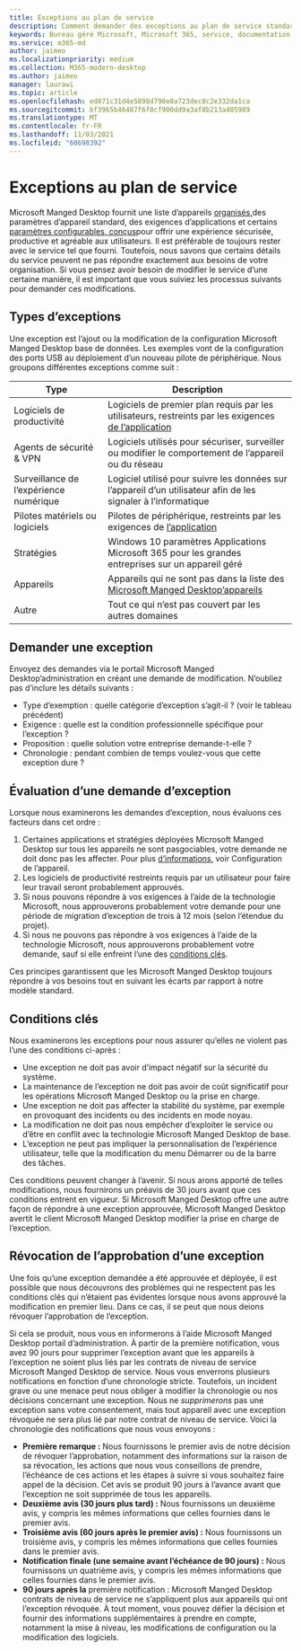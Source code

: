 ```yaml
---
title: Exceptions au plan de service
description: Comment demander des exceptions au plan de service standard
keywords: Bureau géré Microsoft, Microsoft 365, service, documentation
ms.service: m365-md
author: jaimeo
ms.localizationpriority: medium
ms.collection: M365-modern-desktop
ms.author: jaimeo
manager: laurawi
ms.topic: article
ms.openlocfilehash: ed071c31d4e5898d790e0a723dec8c2e332da1ca
ms.sourcegitcommit: bf3965b46487f6f8cf900dd9a3af8b213a405989
ms.translationtype: MT
ms.contentlocale: fr-FR
ms.lasthandoff: 11/03/2021
ms.locfileid: "60698392"
---
```

# <a name="exceptions-to-the-service-plan"></a>Exceptions au plan de service

Microsoft Manged Desktop fournit une liste d’appareils [organisés,](device-policies.md)des paramètres d’appareil standard, des exigences d’applications et certains [paramètres configurables, conçus](../working-with-managed-desktop/config-setting-overview.md)pour offrir une expérience sécurisée, productive et agréable aux utilisateurs. Il est préférable de toujours rester avec le service tel que fourni. Toutefois, nous savons que certains détails du service peuvent ne pas répondre exactement aux besoins de votre organisation. Si vous pensez avoir besoin de modifier le service d’une certaine manière, il est important que vous suiviez les processus suivants pour demander ces modifications.
 
## <a name="types-of-exceptions"></a>Types d’exceptions

Une exception est l’ajout ou la modification de la configuration Microsoft Manged Desktop base de données. Les exemples vont de la configuration des ports USB au déploiement d’un nouveau pilote de périphérique. Nous groupons différentes exceptions comme suit :

|Type  |Description  |
|---------|---------|
|Logiciels de productivité     |  Logiciels de premier plan requis par les utilisateurs, restreints par les exigences [de l’application](mmd-app-requirements.md)       |
|Agents de sécurité & VPN     |  Logiciels utilisés pour sécuriser, surveiller ou modifier le comportement de l’appareil ou du réseau       |
|Surveillance de l’expérience numérique     |  Logiciel utilisé pour suivre les données sur l’appareil d’un utilisateur afin de les signaler à l’informatique       |
|Pilotes matériels ou logiciels     |   Pilotes de périphérique, restreints par les exigences de [l’application](mmd-app-requirements.md)      |
|Stratégies     | Windows 10 paramètres Applications Microsoft 365 pour les grandes entreprises sur un appareil géré        |
|Appareils     | Appareils qui ne sont pas dans la liste des [Microsoft Manged Desktop’appareils](device-list.md)        |
|Autre     |  Tout ce qui n’est pas couvert par les autres domaines       |
 
## <a name="request-an-exception"></a>Demander une exception

Envoyez des demandes via le portail Microsoft Manged Desktop’administration en créant une demande de modification. N’oubliez pas d’inclure les détails suivants :

- Type d’exemption : quelle catégorie d’exception s’agit-il ? (voir le tableau précédent)
- Exigence : quelle est la condition professionnelle spécifique pour l’exception ?
- Proposition : quelle solution votre entreprise demande-t-elle ?
- Chronologie : pendant combien de temps voulez-vous que cette exception dure ? 

## <a name="how-we-assess-an-exception-request"></a>Évaluation d’une demande d’exception

Lorsque nous examinerons les demandes d’exception, nous évaluons ces facteurs dans cet ordre :
 
1. Certaines applications et stratégies déployées Microsoft Manged Desktop sur tous les appareils ne sont pasgociables, votre demande ne doit donc pas les affecter. Pour plus [d’informations,](device-policies.md) voir Configuration de l’appareil.
2. Les logiciels de productivité restreints requis par un utilisateur pour faire leur travail seront probablement approuvés. 
3. Si nous pouvons répondre à vos exigences à l’aide de la technologie Microsoft, nous approuverons probablement votre demande pour une période de migration d’exception de trois à 12 mois (selon l’étendue du projet).
4. Si nous ne pouvons pas répondre à vos exigences à l’aide de la technologie Microsoft, nous approuverons probablement votre demande, sauf si elle enfreint l’une des [conditions clés](#key-conditions).  

Ces principes garantissent que les Microsoft Manged Desktop toujours répondre à vos besoins tout en suivant les écarts par rapport à notre modèle standard. 

## <a name="key-conditions"></a>Conditions clés

Nous examinerons les exceptions pour nous assurer qu’elles ne violent pas l’une des conditions ci-après :

- Une exception ne doit pas avoir d’impact négatif sur la sécurité du système. 
- La maintenance de l’exception ne doit pas avoir de coût significatif pour les opérations Microsoft Manged Desktop ou la prise en charge.
- Une exception ne doit pas affecter la stabilité du système, par exemple en provoquant des incidents ou des incidents en mode noyau.
- La modification ne doit pas nous empêcher d’exploiter le service ou d’être en conflit avec la technologie Microsoft Manged Desktop de base.
- L’exception ne peut pas impliquer la personnalisation de l’expérience utilisateur, telle que la modification du menu Démarrer ou de la barre des tâches.

Ces conditions peuvent changer à l’avenir. Si nous arons apporté de telles modifications, nous fournirons un préavis de 30 jours avant que ces conditions entrent en vigueur.  Si Microsoft Manged Desktop offre une autre façon de répondre à une exception approuvée, Microsoft Manged Desktop avertit le client Microsoft Manged Desktop modifier la prise en charge de l’exception. 

## <a name="revoking-approval-for-an-exception"></a>Révocation de l’approbation d’une exception

Une fois qu’une exception demandée a été approuvée et déployée, il est possible que nous découvrons des problèmes qui ne respectent pas les conditions clés qui n’étaient pas évidentes lorsque nous avons approuvé la modification en premier lieu. Dans ce cas, il se peut que nous deions révoquer l’approbation de l’exception.
 
Si cela se produit, nous vous en informerons à l’aide Microsoft Manged Desktop portail d’administration. À partir de la première notification, vous avez 90 jours pour supprimer l’exception avant que les appareils à l’exception ne soient plus liés par les contrats de niveau de service Microsoft Manged Desktop de service. Nous vous enverrons plusieurs notifications en fonction d’une chronologie stricte. Toutefois, un incident grave ou une menace peut nous obliger à modifier la chronologie ou nos décisions concernant une exception. Nous ne *supprimerons* pas une exception sans votre consentement, mais tout appareil avec une exception révoquée ne sera plus lié par notre contrat de niveau de service. Voici la chronologie des notifications que nous vous envoyons :

- **Première remarque :** Nous fournissons le premier avis de notre décision de révoquer l’approbation, notamment des informations sur la raison de sa révocation, les actions que nous vous conseillons de prendre, l’échéance de ces actions et les étapes à suivre si vous souhaitez faire appel de la décision. Cet avis se produit 90 jours à l’avance avant que l’exception ne soit supprimée de tous les appareils. 
- **Deuxième avis (30 jours plus tard) :** Nous fournissons un deuxième avis, y compris les mêmes informations que celles fournies dans le premier avis. 
- **Troisième avis (60 jours après le premier avis) :** Nous fournissons un troisième avis, y compris les mêmes informations que celles fournies dans le premier avis. 
- **Notification finale (une semaine avant l’échéance de 90 jours) :** Nous fournissons un quatrième avis, y compris les mêmes informations que celles fournies dans le premier avis.
- **90 jours après la** première notification : Microsoft Manged Desktop contrats de niveau de service ne s’appliquent plus aux appareils qui ont l’exception révoquée. À tout moment, vous pouvez défier la décision et fournir des informations supplémentaires à prendre en compte, notamment la mise à niveau, les modifications de configuration ou la modification des logiciels. 


